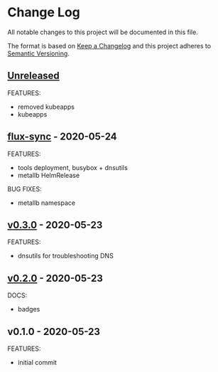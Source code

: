 # Change Log

All notable changes to this project will be documented in this file.

The format is based on [Keep a Changelog](http://keepachangelog.com/) and this
project adheres to [Semantic Versioning](http://semver.org/).

<a name="unreleased"></a>
## [Unreleased]
FEATURES:
- removed kubeapps
- kubeapps


<a name="flux-sync"></a>
## [flux-sync] - 2020-05-24
FEATURES:
- tools deployment, busybox + dnsutils
- metallb HelmRelease

BUG FIXES:
- metallb namespace


<a name="v0.3.0"></a>
## [v0.3.0] - 2020-05-23
FEATURES:
- dnsutils for troubleshooting DNS


<a name="v0.2.0"></a>
## [v0.2.0] - 2020-05-23
DOCS:
- badges


<a name="v0.1.0"></a>
## v0.1.0 - 2020-05-23
FEATURES:
- initial commit


[Unreleased]: https://github.com/terraform-aws-modules/terraform-aws-eks/compare/flux-sync...HEAD
[flux-sync]: https://github.com/terraform-aws-modules/terraform-aws-eks/compare/v0.3.0...flux-sync
[v0.3.0]: https://github.com/terraform-aws-modules/terraform-aws-eks/compare/v0.2.0...v0.3.0
[v0.2.0]: https://github.com/terraform-aws-modules/terraform-aws-eks/compare/v0.1.0...v0.2.0
